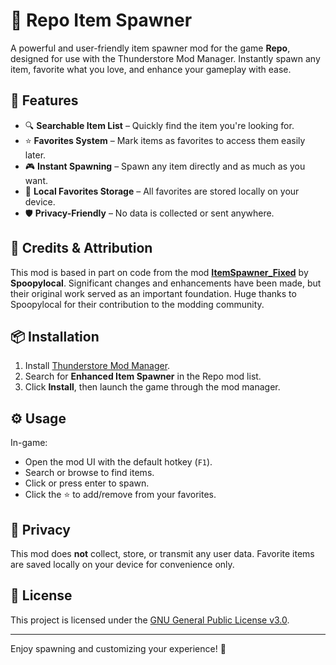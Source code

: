 # 🧰 Repo Item Spawner

A powerful and user-friendly item spawner mod for the game **Repo**, designed for use with the Thunderstore Mod Manager. Instantly spawn any item, favorite what you love, and enhance your gameplay with ease.

## 🚀 Features

- 🔍 **Searchable Item List** – Quickly find the item you're looking for.
- ⭐ **Favorites System** – Mark items as favorites to access them easily later.
- 🎮 **Instant Spawning** – Spawn any item directly and as much as you want.
- 💾 **Local Favorites Storage** – All favorites are stored locally on your device.
- 🛡️ **Privacy-Friendly** – No data is collected or sent anywhere.

## 🙏 Credits & Attribution

This mod is based in part on code from the mod **[ItemSpawner_Fixed](https://thunderstore.io/c/repo/p/Spoopylocal/ItemSpawner_Fixed/)** by **Spoopylocal**. Significant changes and enhancements have been made, but their original work served as an important foundation. Huge thanks to Spoopylocal for their contribution to the modding community.

## 📦 Installation

1. Install [Thunderstore Mod Manager](https://www.overwolf.com/app/Thunderstore-Thunderstore_Mod_Manager).
2. Search for **Enhanced Item Spawner** in the Repo mod list.
3. Click **Install**, then launch the game through the mod manager.

## ⚙️ Usage

In-game:
- Open the mod UI with the default hotkey (`F1`).
- Search or browse to find items.
- Click or press enter to spawn.
- Click the ⭐ to add/remove from your favorites.

## 🔐 Privacy

This mod does **not** collect, store, or transmit any user data. Favorite items are saved locally on your device for convenience only.

## 📄 License

This project is licensed under the [GNU General Public License v3.0](https://www.gnu.org/licenses/gpl-3.0.html).

---

Enjoy spawning and customizing your experience! 🚀
